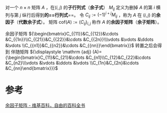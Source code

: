 

对一个 $n\times n$ 矩阵 $A$ ，在$(i,j)$ 的**子行列式**（**余子式**） $M_{{ij}}$ 定义为删掉 $A$ 的第 $i$ 横列与第 $j$ 纵行后得到**的==行列式**==。
令 $C_{{ij}}:=(-1)^{{i+j}}M_{{ij}}$ ，称为 $A$ 在 $(i,j)$ 的**余因子**（**代数余子式**）。
矩阵 ${\mathrm  {cof}}(A):=(C_{{ij}})_{{i,j}}$ 称作 $A$ 的**余因子矩阵**（**余子矩阵**）。



余因子矩阵 ${\begin{bmatrix}C_{{11}}&C_{{12}}&\cdots &C_{{1n}}\\C_{{21}}&C_{{22}}&\cdots &C_{{2n}}\\\vdots &\vdots &\ddots &\vdots \\C_{{n1}}&C_{{n2}}&\cdots &C_{{nn}}\end{bmatrix}}$ 
转置之后会得到 伴随矩阵 ${\displaystyle \mathrm {adj} (A)={\begin{bmatrix}C_{11}&C_{21}&\cdots &C_{n1}\\C_{12}&C_{22}&\cdots &C_{n2}\\\vdots &\vdots &\ddots &\vdots \\C_{1n}&C_{2n}&\cdots &C_{nn}\end{bmatrix}}}$


# 参考
[余因子矩阵 - 维基百科，自由的百科全书](https://zh.wikipedia.org/zh-cn/%E9%A4%98%E5%9B%A0%E5%AD%90%E7%9F%A9%E9%99%A3)

